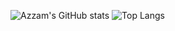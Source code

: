 ![Azzam's GitHub stats](https://github-readme-stats.vercel.app/api?username=Azzamubaidillah&count_private=true&theme=radical&hide=issues)
![Top Langs](https://github-readme-stats.vercel.app/api/top-langs/?username=Azzamubaidillah&layout=compact&theme=radical)
